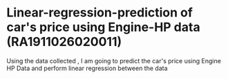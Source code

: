 # Linear-regression-prediction of car's price using Engine-HP data (RA1911026020011)
Using the data collected , I am going to  predict the car's price using Engine HP Data and perform  linear regression between the data 
